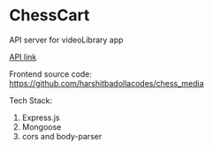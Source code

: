 # ChessCart

API server for videoLibrary app

[API link](https://https://chess-media-be.vercel.app/)

Frontend source code: https://github.com/harshitbadollacodes/chess_media

Tech Stack:

1. Express.js
2. Mongoose
3. cors and body-parser



